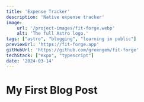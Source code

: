 ```yaml
---
title: 'Expense Tracker'
description: 'Native expense tracker'
image:
    url: '/project-images/fit-forge.webp'
    alt: 'The full Astro logo.'
tags: ["astro", "blogging", "learning in public"]
previewUrl: 'https://fit-forge.app'
gitHubUrl: 'https://github.com/greengem/fit-forge'
techStack: ["expo", "typescript"]
date: '2024-03-14'
---
```

# My First Blog Post